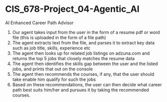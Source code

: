 # CIS_678-Project_04-Agentic_AI
AI Enhanced Career Path Advisor

1. Our agent takes input from the user in the form of a resume pdf or word file (this is uploaded in the form of a file path)
2. The agent extracts text from the file, and parses it to extract key data such as job title, skills, experience etc
3. The agent then looks up for related job listings on adzuna.com and returns the top 5 jobs that closely matches the resume data
4. The agent then identifies the skills gap between the user and the listed jobs, and prints that out on the console
5. The agent then recommends the courses, if any, that the user should take enable him qualify for such the jobs
6. Based on these recommendations, the user can then decide what career path best suits him/her and pursues it by taking the recommended courses.
